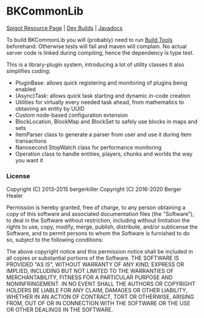 # BKCommonLib
[Spigot Resource Page](https://www.spigotmc.org/resources/bkcommonlib.39590/) | [Dev Builds](https://ci.mg-dev.eu/job/BKCommonLib/) | [Javadocs](https://jd.mg-dev.eu/BKCommonLib)

To build BKCommonLib you will (probably) need to run [Build Tools](https://www.spigotmc.org/wiki/buildtools/) beforehand.
Otherwise tests will fail and maven will complain. No actual server code is linked during compiling, hence the dependency is type test.

This is a library-plugin system, introducing a lot of utility classes
It also simplifies coding:
* PluginBase: allows quick registering and monitoring of plugins being enabled
* (Async)Task: allows quick task starting and dynamic in-code creation
* Utilities for virtually every needed task ahead, from mathematics to obtaining an entity by UUID
* Custom node-based configuration extension
* BlockLocation, BlockMap and BlockSet to safely use blocks in maps and sets
* ItemParser class to generate a parser from user and use it during item transactions
* Nanosecond StopWatch class for performance monitoring
* Operation class to handle entities, players, chunks and worlds the way you want it

### License
Copyright (C) 2013-2015 bergerkiller
Copyright (C) 2016-2020 Berger Healer

Permission is hereby granted, free of charge, to any person obtaining a copy of this software and associated documentation files (the "Software"), to deal in the Software without restriction, including without limitation the rights to use, copy, modify, merge, publish, distribute, and/or sublicense the Software, and to permit persons to whom the Software is furnished to do so, subject to the following conditions:

The above copyright notice and this permission notice shall be included in all copies or substantial portions of the Software.
THE SOFTWARE IS PROVIDED "AS IS", WITHOUT WARRANTY OF ANY KIND, EXPRESS OR IMPLIED, INCLUDING BUT NOT LIMITED TO THE WARRANTIES OF MERCHANTABILITY, FITNESS FOR A PARTICULAR PURPOSE AND NONINFRINGEMENT. IN NO EVENT SHALL THE AUTHORS OR COPYRIGHT HOLDERS BE LIABLE FOR ANY CLAIM, DAMAGES OR OTHER LIABILITY, WHETHER IN AN ACTION OF CONTRACT, TORT OR OTHERWISE, ARISING FROM, OUT OF OR IN CONNECTION WITH THE SOFTWARE OR THE USE OR OTHER DEALINGS IN THE SOFTWARE.
